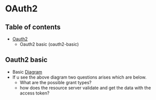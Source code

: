 # OAuth2
## Table of contents
- [Oauth2](#oauth2)
   - Oauth2 basic (oauth2-basic)

## Oauth2 basic
- Basic [Diagram](/oauth2-basic.png)
- If u see the above diagram two questions arises which are below.
   - What are the possible grant types?
   - how does the resource server validate and get the data with the access token?

